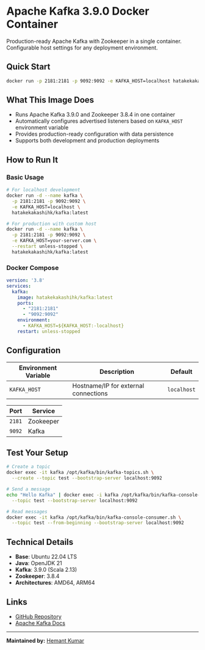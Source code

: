 # Apache Kafka 3.9.0 Docker Container

Production-ready Apache Kafka with Zookeeper in a single container. Configurable host settings for any deployment environment.

## Quick Start

```bash
docker run -p 2181:2181 -p 9092:9092 -e KAFKA_HOST=localhost hatakekakashihk/kafka:latest
```

## What This Image Does

- Runs Apache Kafka 3.9.0 and Zookeeper 3.8.4 in one container
- Automatically configures advertised listeners based on `KAFKA_HOST` environment variable
- Provides production-ready configuration with data persistence
- Supports both development and production deployments

## How to Run It

### Basic Usage
```bash
# For localhost development
docker run -d --name kafka \
  -p 2181:2181 -p 9092:9092 \
  -e KAFKA_HOST=localhost \
  hatakekakashihk/kafka:latest

# For production with custom host
docker run -d --name kafka \
  -p 2181:2181 -p 9092:9092 \
  -e KAFKA_HOST=your-server.com \
  --restart unless-stopped \
  hatakekakashihk/kafka:latest
```

### Docker Compose
```yaml
version: '3.8'
services:
  kafka:
    image: hatakekakashihk/kafka:latest
    ports:
      - "2181:2181"
      - "9092:9092"
    environment:
      - KAFKA_HOST=${KAFKA_HOST:-localhost}
    restart: unless-stopped
```

## Configuration

| Environment Variable | Description | Default |
|---------------------|-------------|---------|
| `KAFKA_HOST` | Hostname/IP for external connections | `localhost` |

| Port | Service |
|------|---------|
| `2181` | Zookeeper |
| `9092` | Kafka |

## Test Your Setup

```bash
# Create a topic
docker exec -it kafka /opt/kafka/bin/kafka-topics.sh \
  --create --topic test --bootstrap-server localhost:9092

# Send a message
echo "Hello Kafka" | docker exec -i kafka /opt/kafka/bin/kafka-console-producer.sh \
  --topic test --bootstrap-server localhost:9092

# Read messages
docker exec -it kafka /opt/kafka/bin/kafka-console-consumer.sh \
  --topic test --from-beginning --bootstrap-server localhost:9092
```

## Technical Details

- **Base**: Ubuntu 22.04 LTS
- **Java**: OpenJDK 21
- **Kafka**: 3.9.0 (Scala 2.13)
- **Zookeeper**: 3.8.4
- **Architectures**: AMD64, ARM64

## Links

- [GitHub Repository](https://github.com/HATAKEkakshi/Kafka)
- [Apache Kafka Docs](https://kafka.apache.org/documentation/)

---
**Maintained by:** [Hemant Kumar](https://github.com/HATAKEkakshi)